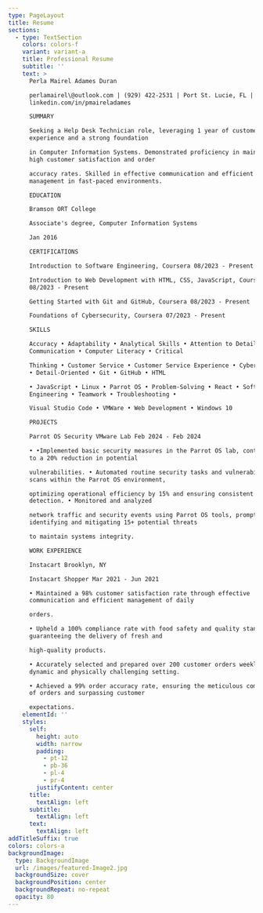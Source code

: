 ```yaml
---
type: PageLayout
title: Resume
sections:
  - type: TextSection
    colors: colors-f
    variant: variant-a
    title: Professional Resume
    subtitle: ''
    text: >
      Perla Mairel Adames Duran

      perlamairel\@outlook.com | (929) 422-2531 | Port St. Lucie, FL |
      linkedin.com/in/pmaireladames

      SUMMARY

      Seeking a Help Desk Technician role, leveraging 1 year of customer service
      experience and a strong foundation

      in Computer Information Systems. Demonstrated proficiency in maintaining
      high customer satisfaction and order

      accuracy rates. Skilled in effective communication and efficient task
      management in fast-paced environments.

      EDUCATION

      Bramson ORT College

      Associate's degree, Computer Information Systems

      Jan 2016

      CERTIFICATIONS

      Introduction to Software Engineering, Coursera 08/2023 - Present

      Introduction to Web Development with HTML, CSS, JavaScript, Coursera
      08/2023 - Present

      Getting Started with Git and GitHub, Coursera 08/2023 - Present

      Foundations of Cybersecurity, Coursera 07/2023 - Present

      SKILLS

      Accuracy • Adaptability • Analytical Skills • Attention to Detail •
      Communication • Computer Literacy • Critical

      Thinking • Customer Service • Customer Service Experience • Cybersecurity
      • Detail-Oriented • Git • GitHub • HTML

      • JavaScript • Linux • Parrot OS • Problem-Solving • React • Software
      Engineering • Teamwork • Troubleshooting •

      Visual Studio Code • VMWare • Web Development • Windows 10

      PROJECTS

      Parrot OS Security VMware Lab Feb 2024 - Feb 2024

      • •Implemented basic security measures in the Parrot OS lab, contributing
      to a 20% reduction in potential

      vulnerabilities. • Automated routine security tasks and vulnerability
      scans within the Parrot OS environment,

      optimizing operational efficiency by 15% and ensuring consistent threat
      detection. • Monitored and analyzed

      network traffic and security events using Parrot OS tools, promptly
      identifying and mitigating 15+ potential threats

      to maintain systems integrity.

      WORK EXPERIENCE

      Instacart Brooklyn, NY

      Instacart Shopper Mar 2021 - Jun 2021

      • Maintained a 98% customer satisfaction rate through effective
      communication and efficient management of daily

      orders.

      • Upheld a 100% compliance rate with food safety and quality standards,
      guaranteeing the delivery of fresh and

      high-quality products.

      • Accurately selected and prepared over 200 customer orders weekly in a
      dynamic and physically challenging setting.

      • Achieved a 99% order accuracy rate, ensuring the meticulous completion
      of orders and surpassing customer

      expectations.
    elementId: ''
    styles:
      self:
        height: auto
        width: narrow
        padding:
          - pt-12
          - pb-36
          - pl-4
          - pr-4
        justifyContent: center
      title:
        textAlign: left
      subtitle:
        textAlign: left
      text:
        textAlign: left
addTitleSuffix: true
colors: colors-a
backgroundImage:
  type: BackgroundImage
  url: /images/featured-Image2.jpg
  backgroundSize: cover
  backgroundPosition: center
  backgroundRepeat: no-repeat
  opacity: 80
---
```

